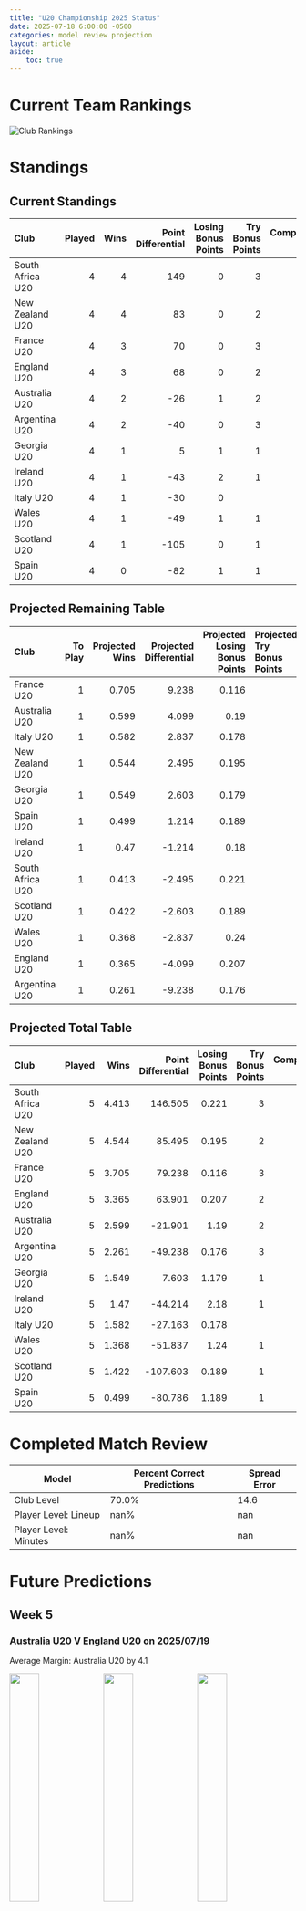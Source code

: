 ```yaml
---  
title: "U20 Championship 2025 Status"  
date: 2025-07-18 6:00:00 -0500  
categories: model review projection  
layout: article  
aside:  
    toc: true  
---
```

# Current Team Rankings


![Club Rankings](plots/rankings_U20_Championship_2025.png)
# Standings

## Current Standings


| Club             |   Played |   Wins |   Point Differential |   Losing Bonus Points |   Try Bonus Points |   Competition Points |
|:-----------------|---------:|-------:|---------------------:|----------------------:|-------------------:|---------------------:|
| South Africa U20 |        4 |      4 |                  149 |                     0 |                  3 |                   19 |
| New Zealand U20  |        4 |      4 |                   83 |                     0 |                  2 |                   18 |
| France U20       |        4 |      3 |                   70 |                     0 |                  3 |                   15 |
| England U20      |        4 |      3 |                   68 |                     0 |                  2 |                   14 |
| Australia U20    |        4 |      2 |                  -26 |                     1 |                  2 |                   11 |
| Argentina U20    |        4 |      2 |                  -40 |                     0 |                  3 |                   11 |
| Georgia U20      |        4 |      1 |                    5 |                     1 |                  1 |                    8 |
| Ireland U20      |        4 |      1 |                  -43 |                     2 |                  1 |                    7 |
| Italy U20        |        4 |      1 |                  -30 |                     0 |                    |                    6 |
| Wales U20        |        4 |      1 |                  -49 |                     1 |                  1 |                    6 |
| Scotland U20     |        4 |      1 |                 -105 |                     0 |                  1 |                    5 |
| Spain U20        |        4 |      0 |                  -82 |                     1 |                  1 |                    2 |



## Projected Remaining Table


| Club             |   To Play |   Projected Wins |   Projected Differential |   Projected Losing Bonus Points | Projected Try Bonus Points   |   Projected Competition Points |
|:-----------------|----------:|-----------------:|-------------------------:|--------------------------------:|:-----------------------------|-------------------------------:|
| France U20       |         1 |            0.705 |                    9.238 |                           0.116 |                              |                          3.004 |
| Australia U20    |         1 |            0.599 |                    4.099 |                           0.19  |                              |                          2.658 |
| Italy U20        |         1 |            0.582 |                    2.837 |                           0.178 |                              |                          2.606 |
| New Zealand U20  |         1 |            0.544 |                    2.495 |                           0.195 |                              |                          2.457 |
| Georgia U20      |         1 |            0.549 |                    2.603 |                           0.179 |                              |                          2.433 |
| Spain U20        |         1 |            0.499 |                    1.214 |                           0.189 |                              |                          2.247 |
| Ireland U20      |         1 |            0.47  |                   -1.214 |                           0.18  |                              |                          2.122 |
| South Africa U20 |         1 |            0.413 |                   -2.495 |                           0.221 |                              |                          1.959 |
| Scotland U20     |         1 |            0.422 |                   -2.603 |                           0.189 |                              |                          1.935 |
| Wales U20        |         1 |            0.368 |                   -2.837 |                           0.24  |                              |                          1.812 |
| England U20      |         1 |            0.365 |                   -4.099 |                           0.207 |                              |                          1.739 |
| Argentina U20    |         1 |            0.261 |                   -9.238 |                           0.176 |                              |                          1.288 |



## Projected Total Table


| Club             |   Played |   Wins |   Point Differential |   Losing Bonus Points |   Try Bonus Points |   Competition Points |
|:-----------------|---------:|-------:|---------------------:|----------------------:|-------------------:|---------------------:|
| South Africa U20 |        5 |  4.413 |              146.505 |                 0.221 |                  3 |               20.959 |
| New Zealand U20  |        5 |  4.544 |               85.495 |                 0.195 |                  2 |               20.457 |
| France U20       |        5 |  3.705 |               79.238 |                 0.116 |                  3 |               18.004 |
| England U20      |        5 |  3.365 |               63.901 |                 0.207 |                  2 |               15.739 |
| Australia U20    |        5 |  2.599 |              -21.901 |                 1.19  |                  2 |               13.658 |
| Argentina U20    |        5 |  2.261 |              -49.238 |                 0.176 |                  3 |               12.288 |
| Georgia U20      |        5 |  1.549 |                7.603 |                 1.179 |                  1 |               10.433 |
| Ireland U20      |        5 |  1.47  |              -44.214 |                 2.18  |                  1 |                9.122 |
| Italy U20        |        5 |  1.582 |              -27.163 |                 0.178 |                    |                8.606 |
| Wales U20        |        5 |  1.368 |              -51.837 |                 1.24  |                  1 |                7.812 |
| Scotland U20     |        5 |  1.422 |             -107.603 |                 0.189 |                  1 |                6.935 |
| Spain U20        |        5 |  0.499 |              -80.786 |                 1.189 |                  1 |                4.247 |



# Completed Match Review


| Model | Percent Correct Predictions | Spread Error |
| ------ | ------ | ------ |
| Club Level | 70.0% | 14.6 |
| Player Level: Lineup | nan% | nan |
| Player Level: Minutes | nan% | nan |


# Future Predictions

## Week 5

### Australia U20 V England U20 on 2025/07/19


Average Margin: Australia U20 by 4.1

<p float="left">
<img src="plots\2025-07-19-AustraliaU20_V_EnglandU20_performances.png" width="32%" />
<img src="plots\2025-07-19-AustraliaU20_V_EnglandU20_resultbar.png" width="32%" />
<img src="plots\2025-07-19-AustraliaU20_V_EnglandU20_spreads.png" width="32%" />
</p>

### Georgia U20 V Scotland U20 on 2025/07/19


Average Margin: Georgia U20 by 2.6

<p float="left">
<img src="plots\2025-07-19-GeorgiaU20_V_ScotlandU20_performances.png" width="32%" />
<img src="plots\2025-07-19-GeorgiaU20_V_ScotlandU20_resultbar.png" width="32%" />
<img src="plots\2025-07-19-GeorgiaU20_V_ScotlandU20_spreads.png" width="32%" />
</p>

### France U20 V Argentina U20 on 2025/07/19


Average Margin: France U20 by 9.2

<p float="left">
<img src="plots\2025-07-19-FranceU20_V_ArgentinaU20_performances.png" width="32%" />
<img src="plots\2025-07-19-FranceU20_V_ArgentinaU20_resultbar.png" width="32%" />
<img src="plots\2025-07-19-FranceU20_V_ArgentinaU20_spreads.png" width="32%" />
</p>

### New Zealand U20 V South Africa U20 on 2025/07/19


Average Margin: New Zealand U20 by 2.5

<p float="left">
<img src="plots\2025-07-19-NewZealandU20_V_SouthAfricaU20_performances.png" width="32%" />
<img src="plots\2025-07-19-NewZealandU20_V_SouthAfricaU20_resultbar.png" width="32%" />
<img src="plots\2025-07-19-NewZealandU20_V_SouthAfricaU20_spreads.png" width="32%" />
</p>

### Spain U20 V Ireland U20 on 2025/07/19


Average Margin: Spain U20 by 1.2

<p float="left">
<img src="plots\2025-07-19-SpainU20_V_IrelandU20_performances.png" width="32%" />
<img src="plots\2025-07-19-SpainU20_V_IrelandU20_resultbar.png" width="32%" />
<img src="plots\2025-07-19-SpainU20_V_IrelandU20_spreads.png" width="32%" />
</p>

### Italy U20 V Wales U20 on 2025/07/19


Average Margin: Italy U20 by 2.8

<p float="left">
<img src="plots\2025-07-19-ItalyU20_V_WalesU20_performances.png" width="32%" />
<img src="plots\2025-07-19-ItalyU20_V_WalesU20_resultbar.png" width="32%" />
<img src="plots\2025-07-19-ItalyU20_V_WalesU20_spreads.png" width="32%" />
</p>

